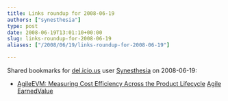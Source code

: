 ```yaml
---
title: Links roundup for 2008-06-19
authors: ["synesthesia"]
type: post
date: 2008-06-19T13:01:10+00:00
slug: links-roundup-for-2008-06-19 
aliases: ["/2008/06/19/links-roundup-for-2008-06-19"]

---
```

Shared bookmarks for [del.icio.us][1] user [Synesthesia][2] on 2008-06-19:

  * [AgileEVM: Measuring Cost Efficiency Across the Product Lifecycle][3] 
    [Agile][4] [EarnedValue][5] </li> </ul>

 [1]: https://del.icio.us/
 [2]: https://del.icio.us/synesthesia
 [3]: https://www.infoq.com/articles/agile-evm
 [4]: https://del.icio.us/synesthesia/Agile
 [5]: https://del.icio.us/synesthesia/EarnedValue